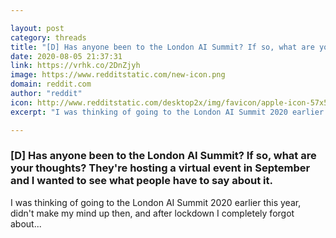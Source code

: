 ```yaml
---

layout: post
category: threads
title: "[D] Has anyone been to the London AI Summit? If so, what are your thoughts? They're hosting a virtual event in September and I wanted to see what people have to say about it."
date: 2020-08-05 21:37:31
link: https://vrhk.co/2DnZjyh
image: https://www.redditstatic.com/new-icon.png
domain: reddit.com
author: "reddit"
icon: http://www.redditstatic.com/desktop2x/img/favicon/apple-icon-57x57.png
excerpt: "I was thinking of going to the London AI Summit 2020 earlier this year, didn't make my mind up then, and after lockdown I completely forgot about..."

---
```


### [D] Has anyone been to the London AI Summit? If so, what are your thoughts? They're hosting a virtual event in September and I wanted to see what people have to say about it.

I was thinking of going to the London AI Summit 2020 earlier this year, didn't make my mind up then, and after lockdown I completely forgot about...